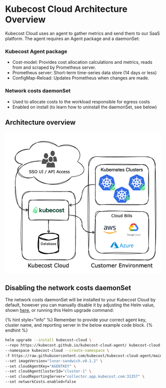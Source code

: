 # Kubecost Cloud Architecture Overview

Kubecost Cloud uses an agent to gather metrics and send them to our SaaS platform. The agent requires an Agent package and a daemonSet:

### Kubecost Agent package

* Cost-model: Provides cost allocation calculations and metrics, reads from and scraped by Prometheus server.
* Prometheus server: Short-term time-series data store (14 days or less)
* ConfigMap-Reload: Updates Prometheus when changes are made.&#x20;

### Network costs daemonSet

* Used to allocate costs to the workload responsible for egress costs
* Enabled on install (to learn how to uninstall the daemonSet, see below)

## Architecture overview

![Kubecost Cloud architecture diagram](/images/cloudarchitecture.png)

## Disabling the network costs daemonSet

The network costs daemonSet will be installed to your Kubecost Cloud by default, however you can manually disable it by adjusting the Helm value, shown [here](https://github.com/kubecost/cost-analyzer-helm-chart/blob/fed60664f67ed5ef7b9e5947e7c28a9bde366cde/cost-analyzer/values.yaml#L682), or running this Helm upgrade command:

{% hint style="info" %}
Remember to provide your correct agent key, cluster name, and reporting server in the below example code block.
{% endhint %}

```sh
helm upgrade --install kubecost-cloud \
--repo https://kubecost.github.io/kubecost-cloud-agent/ kubecost-cloud-agent \
--namespace kubecost-cloud --create-namespace \
-f https://raw.githubusercontent.com/kubecost/kubecost-cloud-agent/main/values-cloud-agent.yaml \
--set imageVersion="lunar-sandwich.v0.1.2" \
--set cloudAgentKey="AGENTKEY" \
--set cloudAgentClusterId="cluster-1" \
--set cloudReportingServer="collector.app.kubecost.com:31357" \
--set networkCosts.enabled=false
```
